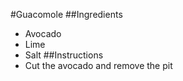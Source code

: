 
#Guacomole
##Ingredients
 * Avocado
 * Lime
 * Salt
##Instructions
 * Cut the avocado and remove the pit
